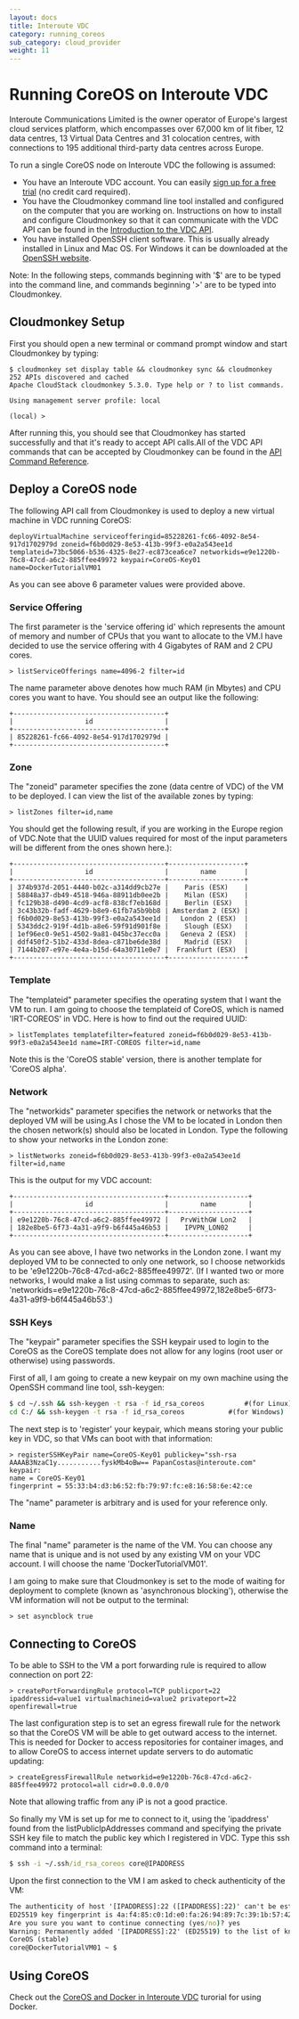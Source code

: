```yaml
---
layout: docs
title: Interoute VDC
category: running_coreos
sub_category: cloud_provider
weight: 11
---
```


# Running CoreOS on Interoute VDC

Interoute Communications Limited is the owner operator of Europe's largest cloud services platform, which encompasses over 67,000 km of lit fiber, 12 data centres, 13 Virtual Data Centres and 31 colocation centres, with connections to 195 additional third-party data centres across Europe. 

To run a single CoreOS node on Interoute VDC the following is assumed:

* You have an Interoute VDC account. You can easily [sign up for a free trial](http://cloudstore.interoute.com/main/TryInterouteVDCFREE) (no credit card required).
* You have the  Cloudmonkey command line tool installed and configured on the computer that you are working on. Instructions on how to install and configure Cloudmonkey so that it can communicate with the VDC API can be found in the [Introduction to the VDC API](http://cloudstore.interoute.com/main/knowledge-centre/library/vdc-api-introduction-api).
* You have installed OpenSSH client software. This is usually already installed in Linux and Mac OS. For Windows it can be downloaded at the [OpenSSH website](http://www.openssh.com/).

Note: In the following steps, commands beginning with '$' are to be typed into the command line, and commands beginning '>' are to be typed into Cloudmonkey. 

## Cloudmonkey Setup

First you should open a new terminal or command prompt window and start Cloudmonkey by typing:

```cloudmonkey
$ cloudmonkey set display table && cloudmonkey sync && cloudmonkey
252 APIs discovered and cached
Apache CloudStack cloudmonkey 5.3.0. Type help or ? to list commands.

Using management server profile: local 

(local) >
```
After running this, you should see that Cloudmonkey has started successfully and that it's ready to accept API calls.All of the VDC API commands that can be accepted by Cloudmonkey can be found in the [API Command Reference](http://cloudstore.interoute.com/main/knowledge-centre/library/api-command-reference).

## Deploy a CoreOS node

The following API call from Cloudmonkey is used to deploy a new virtual machine in VDC running CoreOS:

```cloudmonkey
deployVirtualMachine serviceofferingid=85228261-fc66-4092-8e54-917d1702979d zoneid=f6b0d029-8e53-413b-99f3-e0a2a543ee1d templateid=73bc5066-b536-4325-8e27-ec873cea6ce7 networkids=e9e1220b-76c8-47cd-a6c2-885ffee49972 keypair=CoreOS-Key01 name=DockerTutorialVM01
```
As you can see above 6 parameter values were provided above. 

### Service Offering

The first parameter is the 'service offering id' which represents the amount of memory and number of CPUs that you want to allocate to the VM.I have decided to use the service offering with 4 Gigabytes of RAM and 2 CPU cores.

```cloudmonkey
> listServiceOfferings name=4096-2 filter=id
```
The name parameter above denotes how much RAM (in Mbytes) and CPU cores you want to have. You should see an output like the following:

```cloudmonkey
+--------------------------------------+
|                  id                  |
+--------------------------------------+
| 85228261-fc66-4092-8e54-917d1702979d |
+--------------------------------------+
```

### Zone

The "zoneid" parameter specifies the zone (data centre of VDC) of the VM to be deployed. I can view the list of the available zones by typing:

```cloudmonkey
> listZones filter=id,name
```
You should get the following result, if you are working in the Europe region of VDC.Note that the UUID values required for most of the input parameters will be different from the ones shown here.): 

```cloudmonkey
+--------------------------------------+-------------------+
|                  id                  |        name       |
+--------------------------------------+-------------------+
| 374b937d-2051-4440-b02c-a314dd9cb27e |    Paris (ESX)    |
| 58848a37-db49-4518-946a-88911db0ee2b |    Milan (ESX)    |
| fc129b38-d490-4cd9-acf8-838cf7eb168d |    Berlin (ESX)   |
| 3c43b32b-fadf-4629-b8e9-61fb7a5b9bb8 | Amsterdam 2 (ESX) |
| f6b0d029-8e53-413b-99f3-e0a2a543ee1d |   London 2 (ESX)  |
| 5343ddc2-919f-4d1b-a8e6-59f91d901f8e |    Slough (ESX)   |
| 1ef96ec0-9e51-4502-9a81-045bc37ecc0a |   Geneva 2 (ESX)  |
| ddf450f2-51b2-433d-8dea-c871be6de38d |    Madrid (ESX)   |
| 7144b207-e97e-4e4a-b15d-64a30711e0e7 |  Frankfurt (ESX)  |
+--------------------------------------+-------------------+
```

### Template

The "templateid" parameter specifies the operating system that I want the VM to run. I am going to choose the templateid of CoreOS, which is named 'IRT-COREOS' in VDC. Here is how to find out the required UUID:

```cloudmonkey
> listTemplates templatefilter=featured zoneid=f6b0d029-8e53-413b-99f3-e0a2a543ee1d name=IRT-COREOS filter=id,name
```  

Note this is the 'CoreOS stable' version, there is another template for 'CoreOS alpha'.

### Network

The "networkids" parameter specifies the network or networks that the deployed VM will be using.As I chose the VM to be located in London then the chosen network(s) should also be located in London. Type the following to show your networks in the London zone:

```cloudmonkey
> listNetworks zoneid=f6b0d029-8e53-413b-99f3-e0a2a543ee1d filter=id,name
``` 

This is the output for my VDC account:

```cloudmonkey
+--------------------------------------+--------------------+
|                  id                  |        name        |
+--------------------------------------+--------------------+
| e9e1220b-76c8-47cd-a6c2-885ffee49972 |   PrvWithGW Lon2   |
| 182e8be5-6f73-4a31-a9f9-b6f445a46b53 |    IPVPN_LON02     |
+--------------------------------------+--------------------+
```

As you can see above, I have two networks in the London zone. I want my deployed VM to be connected to only one network, so I choose networkids to be 'e9e1220b-76c8-47cd-a6c2-885ffee49972'. (If I wanted two or more networks, I would make a list using commas to separate, such as: 'networkids=e9e1220b-76c8-47cd-a6c2-885ffee49972,182e8be5-6f73-4a31-a9f9-b6f445a46b53'.)

### SSH Keys

The "keypair" parameter specifies the SSH keypair used to login to the CoreOS as the CoreOS template does not allow for any logins (root user or otherwise) using passwords.

First of all, I am going to create a new keypair on my own machine using the OpenSSH command line tool, ssh-keygen:

```cmd
$ cd ~/.ssh && ssh-keygen -t rsa -f id_rsa_coreos          #(for Linux)
cd C:/ && ssh-keygen -t rsa -f id_rsa_coreos 		   #(for Windows)
``` 
The next step is to 'register' your keypair, which means storing your public key in VDC, so that VMs can boot with that information:


```cloudmonkey
> registerSSHKeyPair name=CoreOS-Key01 publickey="ssh-rsa AAAAB3NzaC1y...........fyskMb4oBw== PapanCostas@interoute.com"
keypair:
name = CoreOS-Key01
fingerprint = 55:33:b4:d3:b6:52:fb:79:97:fc:e8:16:58:6e:42:ce
```

The "name" parameter is arbitrary and is used for your reference only.

### Name

The final "name" parameter is the name of the VM. You can choose any name that is unique and is not used by any existing VM on your VDC account. I will choose the name 'DockerTutorialVM01'.

I am going to make sure that Cloudmonkey is set to the mode of waiting for deployment to complete (known as 'asynchronous blocking'), otherwise the VM information will not be output to the terminal:

```cloudmonkey
> set asyncblock true
```

## Connecting to CoreOS

To be able to SSH to the VM a port forwarding rule is required to allow connection on port 22:

```cloudmonkey
> createPortForwardingRule protocol=TCP publicport=22 ipaddressid=value1 virtualmachineid=value2 privateport=22 openfirewall=true
```
The last configuration step is to set an egress firewall rule for the network so that the CoreOS VM will be able to get outward access to the internet. This is needed for Docker to access repositories for container images, and to allow CoreOS to access internet update servers to do automatic updating:


```cloudmonkey
> createEgressFirewallRule networkid=e9e1220b-76c8-47cd-a6c2-885ffee49972 protocol=all cidr=0.0.0.0/0
```

Note that allowing traffic from any iP is not a good practice.

So finally my VM is set up for me to connect to it, using the 'ipaddress' found from the listPublicIpAddresses command and specifying the private SSH key file to match the public key which I registered in VDC. Type this ssh command into a terminal:


```cmd
$ ssh -i ~/.ssh/id_rsa_coreos core@IPADDRESS
```

Upon the first connection to the VM I am asked to check authenticity of the VM:

```cmd  
The authenticity of host '[IPADDRESS]:22 ([IPADDRESS]:22)' can't be established.
ED25519 key fingerprint is 4a:f4:85:c0:1d:e0:fa:26:94:89:7c:39:1b:57:42:d2.
Are you sure you want to continue connecting (yes/no)? yes
Warning: Permanently added '[IPADDRESS]:22' (ED25519) to the list of known hosts.
CoreOS (stable)
core@DockerTutorialVM01 ~ $
```
## Using CoreOS

Check out the [CoreOS and Docker in Interoute VDC](http://cloudstore.interoute.com/main/knowledge-centre/blog/coreos-docker-vdc-part2) turorial for using Docker.

